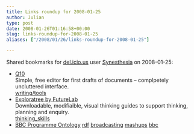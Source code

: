 ```yaml
---
title: Links roundup for 2008-01-25
author: Julian
type: post
date: 2008-01-26T01:16:58+00:00
slug: links-roundup-for-2008-01-25 
aliases: ["/2008/01/26/links-roundup-for-2008-01-25"]

---
```

Shared bookmarks for [del.icio.us][1] user [Synesthesia][2] on 2008-01-25:

  * [Q10][3]  
    Simple, free editor for first drafts of documents &#8211; complpetely uncluttered interface.   
    [writing/tools][4] 
  * [Exploratree by FutureLab][5]  
    Downloadable, modifiaible, visual thinking guides to support thinking, planning and enquiry.   
    [thinking_skills][6] 
  * [BBC Programme Ontology][7] 
    [rdf][8] [broadcasting][9] [mashups][10] [bbc][11] </li> </ul>

 [1]: https://del.icio.us/
 [2]: https://del.icio.us/synesthesia
 [3]: https://www.baara.com/q10
 [4]: https://del.icio.us/synesthesia/writing%2Ftools
 [5]: https://www.exploratree.org.uk/
 [6]: https://del.icio.us/synesthesia/thinking_skills
 [7]: https://www.bbc.co.uk/ontologies/programmes/programmes.html
 [8]: https://del.icio.us/synesthesia/rdf
 [9]: https://del.icio.us/synesthesia/broadcasting
 [10]: https://del.icio.us/synesthesia/mashups
 [11]: https://del.icio.us/synesthesia/bbc